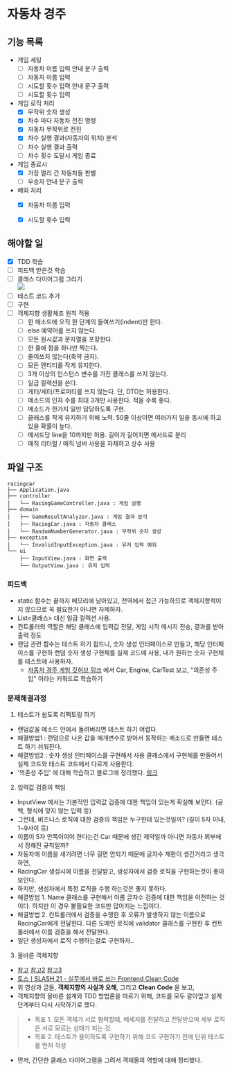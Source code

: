 # 자동차 경주

## 기능 목록

- 게임 세팅
  - [ ] 자동차 이름 입력 안내 문구 출력
  - [ ] 자동차 이름 입력
  - [ ] 시도할 횟수 입력 안내 문구 출력
  - [ ] 시도할 횟수 입력

- 게임 로직 처리
  - [x] 무작위 숫자 생성
  - [x] 차수 마다 자동차 전진 명령
  - [x] 자동차 무작위로 전진
  - [x] 차수 실행 결과(자동차의 위치) 분석
  - [ ] 차수 실행 결과 출력
  - [ ] 차수 횟수 도달시 게임 종료

- 게임 종료시
  - [x] 가장 멀리 간 자동차들 판별
  - [ ] 우승자 안내 문구 출력

- 예외 처리
  - [x] 자동차 이름 입력
  - [x] 시도할 횟수 입력



## 해야할 일


- [x] TDD 학습
- [ ] 피드백 받은것 학습
- [ ] 클래스 다이어그램 그리기
  <br><img src="https://drive.google.com/uc?export=download&id=1dyQl5DYD31gapDS3C51iSa2HAisS4Wtc"/><br>
- [ ] 테스트 코드 추가
- [ ] 구현
- [ ] 객체지향 생활체조 원칙 적용
  - [ ] 한 메소드에 오직 한 단계의 들여쓰기(indent)만 한다.
  - [ ] else 예약어를 쓰지 않는다.
  - [ ] 모든 원시값과 문자열을 포장한다.
  - [ ] 한 줄에 점을 하나만 찍는다.
  - [ ] 줄여쓰지 않는다(축약 금지).
  - [ ] 모든 엔티티를 작게 유지한다.
  - [ ] 3개 이상의 인스턴스 변수를 가진 클래스를 쓰지 않는다.
  - [ ] 일급 컬렉션을 쓴다.
  - [ ] 게터/세터/프로퍼티를 쓰지 않는다. 단, DTO는 허용한다.
  - [ ] 메소드의 인자 수를 최대 3개만 사용한다. 적을 수록 좋다.
  - [ ] 메소드가 한가지 일만 담당하도록 구현.
  - [ ] 클래스를 작게 유지하기 위해 노력. 50줄 이상이면 여러가지 일을 동시에 하고 있을 확률이 높다.
  - [ ] 메서드당 line을 10까지만 허용. 길이가 길어지면 메서드로 분리
  - [ ] 매직 리터럴 / 매직 넘버 사용을 자제하고 상수 사용

## 파일 구조

```
racingcar
├── Application.java
├── controller
│   └── RacingGameController.java : 게임 실행
├── domain
│   ├── GameResultAnalyzer.java : 게임 결과 분석
│   ├── RacingCar.java : 자동차 클래스
│   └── RandomNumberGenerator.java : 무작위 숫자 생성
├── exception
│   └── InvalidInputException.java : 유저 입력 예외 
└── ui
    ├── InputView.java : 화면 출력
    └── OutputView.java : 유저 입력
```

### 피드백

- static 함수는 끝까지 메모리에 남아있고, 전역에서 접근 가능하므로 객체지향적이지 않으므로 꼭 필요한거 아니면 자제하자.
- List<클래스> 대신 일급 컬렉션 사용.
- 컨트롤러의 역할은 해당 클래스에 입력값 전달, 게임 시작 메시지 전송, 결과를 받아 출력 정도
- 랜덤 관련 함수는 테스트 하기 힘드니, 숫자 생성 인터페이스르 만들고, 해당 인터페이스를 구현하 랜덤 숫자 생성 구현체를 실제 코드에 사용, 내가 원하는 숫자 구현체를 테스트에 사용하자.
  - [자동차 경주 게임 깃허브 링크](https://github.com/next-step/java-racingcar/pull/4677/files#diff-a5219fe627362cc5231955d2894bef48b8bdf9da497868b9fdace7622b7b7231)
    에서 Car, Engine, CarTest 보고, "의존성 주입" 이라는 키워드로 학습하기

### 문제해결과정

1. 테스트가 쉽도록 리팩토링 하기
  - 랜덤값을 메소드 안에서 돌려버리면 테스트 하기 어렵다. 
  - 해결방법1 : 랜덤으로 나온 값을 매개변수로 받아서 동작하는 메소드로 만들면 테스트 하기 쉬워진다. 
  - 해결방법2 : 숫자 생성 인터페이스를 구현해서 사용 클래스에서 구현체를 만들어서 실제 코드와 테스트 코드에서 다르게 사용한다.
  - '의존성 주입' 에 대해 학습하고 블로그에 정리했다. [링크](https://velog.io/@dgh06175/%EA%B0%9D%EC%B2%B4%EC%A7%80%ED%96%A5-%EC%9D%98%EC%A1%B4%EC%84%B1-%EC%A3%BC%EC%9E%85)

2. 입력값 검증의 책임 
  - InputView 에서는 기본적인 입력값 검증에 대한 책임이 있는게 확실해 보인다. (공백, 형식에 맞지 않는 입력 등)
  - 그런데, 비즈니스 로직에 대한 검증의 책임은 누구한테 있는것일까? (길이 5자 이내, 1~9사이 등)
  - 이름이 5자 안쪽이여야 한다는건 Car 때문에 생긴 제약일까 아니면 자동차 외부에서 정해진 규칙일까? 
  - 자동차에 이름을 새기려면 너무 길면 안되기 때문에 글자수 제한이 생긴거라고 생각하면, 
  - RacingCar 생성시에 이름을 전달받고, 생성자에서 검증 로직을 구현하는것이 좋아보인다. 
  - 하지만, 생성자에서 특정 로직을 수행 하는것은 좋지 못하다. 
  - 해결방법 1. Name 클래스를 구현해서 이름 글자수 검증에 대한 책임을 이전하는 것이다. 하지만 이 경우 불필요한 코드만 많아지는 느낌이다. 
  - 해결방법 2. 컨트롤러에서 검증을 수행한 후 오류가 발생하지 않는 이름으로 RacingCar에게 전달한다. 다른 도메인 로직에 validator 클래스를 구현한 후 컨트롤러에서 이름 검증을 해서 전달한다. 
  - 일단 생성자에서 로직 수행하는걸로 구현하자..

3. 올바른 객체지향
  - [참고](https://tecoble.techcourse.co.kr/post/2020-04-28-ask-instead-of-getter/) [참고2](https://www.slipp.net/questions/559) [참고3](https://www.slipp.net/questions/565)
  - [토스ㅣSLASH 21 - 실무에서 바로 쓰는 Frontend Clean Code](https://www.youtube.com/watch?v=edWbHp_k_9Y&t=25s)
  - 위 영상과 글들, **객체지향의 사실과 오해**, 그리고 **Clean Code** 을 보고, 
  - 객체지향의 올바른 설계와 TDD 방법론을 따르기 위해, 코드를 모두 갈아엎고 설계 단계부터 다시 시작하기로 했다.

> - 목표 1. 모든 객체가 서로 협력할떄, 메세지를 전달하고 전달받으며 세부 로직은 서로 모르는 상태가 되는 것.
> - 목표 2. 테스트가 용이하도록 구현하기 위해 코드 구현하기 전에 단위 테스트를 먼저 작성

  - 먼저, 간단한 클래스 다이어그램을 그려서 객체들의 역할에 대해 정리했다.
